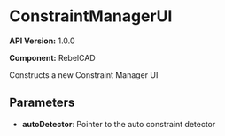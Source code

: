 # ConstraintManagerUI

**API Version:** 1.0.0

**Component:** RebelCAD

Constructs a new Constraint Manager UI

## Parameters

- **autoDetector**: Pointer to the auto constraint detector

